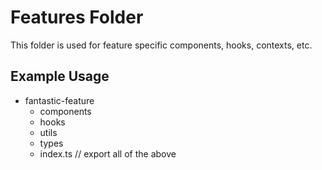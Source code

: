 # Features Folder

This folder is used for feature specific components, hooks, contexts, etc.

## Example Usage

- fantastic-feature
  - components
  - hooks
  - utils
  - types
  - index.ts // export all of the above
